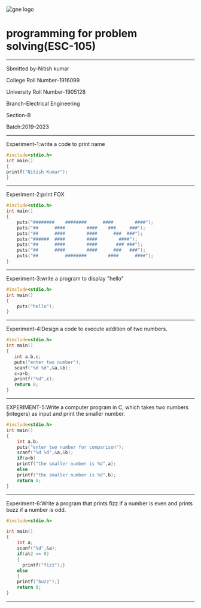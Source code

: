 ![gne logo](https://www.gndec.ac.in/sites/default/logo.png)
# programming for problem solving(ESC-105)
------------------
Sbmitted by-Nitish kumar

College Roll Number-1916099

University Roll Number-1905128

Branch-Electrical Engineering

Section-B

Batch:2019-2023

-------------
Experiment-1:write a code to print name
```C
#include<stdio.h>
int main()
{
printf("Nitish Kumar");
}
```
--------------
Experiment-2:print FOX
```C
#include<stdio.h>
int main()
{
    puts("########    ########      ####        ####");
    puts("##      ####        ####    ###     ###");
    puts("##      ####        ####      ###  ###");
    puts("######  ####        ####        ####");
    puts("##      ####        ####       ### ###");
    puts("##      ####        ####      ###   ###");
    puts("##          ########        ####      ####");
}
```
--------------
Experiment-3:write a program to display "hello"
```C
#include<stdio.h>
int main()
{
    puts("hello");
}
```
-----------
Experiment-4:Design a code to execute addition of two numbers.
 ```C 
 #include<stdio.h>
int main()
{
    int a,b,c;
    puts("enter two number");
    scanf("%d %d",&a,&b);
    c=a+b;
    printf("%d",c);
    return 0;
}
```
--------------
EXPERIMENT-5:Write a computer program in C, which takes two numbers (integers) as input and print the smaller number.
```C
#include<stdio.h>
int main()
{
    int a,b;
    puts("enter two number for comparison");
    scanf("%d %d",&a,&b);
    if(a<b)
    printf("the smaller number is %d",a);
    else
    printf("the smaller number is %d",b);
    return 0;
}
```
-------------------
Experiment-6:Write a program that prints fizz if a number is even and prints buzz if a number is odd.
```C
#include<stdio.h>

int main()
{
    int a;
    scanf("%d",&a);
    if(a%2 == 0)
    {
      printf("fizz");}
    else
    {
    printf("buzz");}
    return 0;
}
```
----------------
